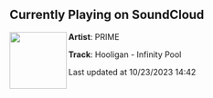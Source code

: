 ## Currently Playing on SoundCloud

[<img align="left" width="100" src="https://i1.sndcdn.com/artworks-TAWOMRiyTMMUdizh-hLUPQQ-t500x500.jpg">](https://soundcloud.com/prime-nightcult/hooligan-infinity-pool)

**Artist**: PRIME 

**Track**: Hooligan - Infinity Pool

Last updated at 10/23/2023 14:42
